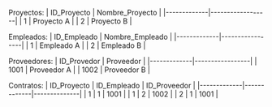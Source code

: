 Proyectos:
| ID_Proyecto | Nombre_Proyecto |
|-------------|------------------|
| 1           | Proyecto A       |
| 2           | Proyecto B       |

Empleados:
| ID_Empleado | Nombre_Empleado |
|-------------|-----------------|
| 1           | Empleado A      |
| 2           | Empleado B      |

Proveedores:
| ID_Provedor | Proveedor       |
|-------------|-----------------|
| 1001        | Proveedor A     |
| 1002        | Proveedor B     |


Contratos:
| ID_Proyecto | ID_Empleado | ID_Proveedor |
|-------------|-------------|--------------|
| 1           | 1           | 1001         |
| 1           | 2           | 1002         |
| 2           | 1           | 1001         |
